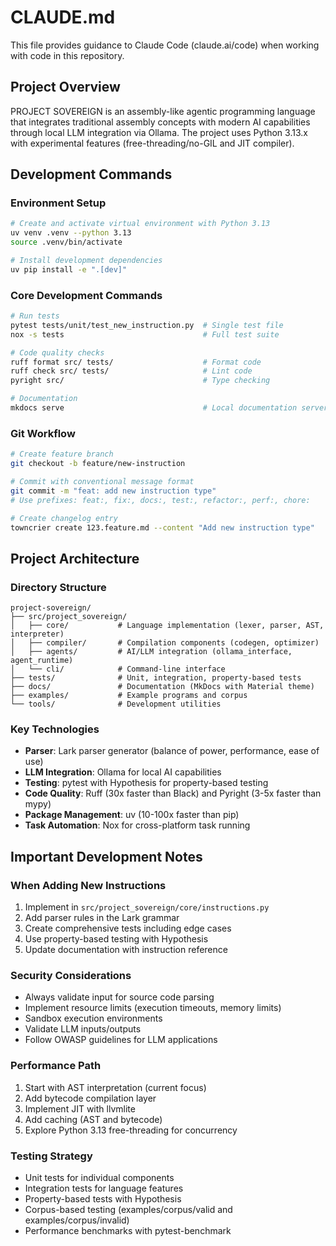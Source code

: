 # CLAUDE.md

This file provides guidance to Claude Code (claude.ai/code) when working with code in this repository.

## Project Overview

PROJECT SOVEREIGN is an assembly-like agentic programming language that integrates traditional assembly concepts with modern AI capabilities through local LLM integration via Ollama. The project uses Python 3.13.x with experimental features (free-threading/no-GIL and JIT compiler).

## Development Commands

### Environment Setup
```bash
# Create and activate virtual environment with Python 3.13
uv venv .venv --python 3.13
source .venv/bin/activate

# Install development dependencies
uv pip install -e ".[dev]"
```

### Core Development Commands
```bash
# Run tests
pytest tests/unit/test_new_instruction.py  # Single test file
nox -s tests                               # Full test suite

# Code quality checks
ruff format src/ tests/                    # Format code
ruff check src/ tests/                     # Lint code
pyright src/                               # Type checking

# Documentation
mkdocs serve                               # Local documentation server
```

### Git Workflow
```bash
# Create feature branch
git checkout -b feature/new-instruction

# Commit with conventional message format
git commit -m "feat: add new instruction type"
# Use prefixes: feat:, fix:, docs:, test:, refactor:, perf:, chore:

# Create changelog entry
towncrier create 123.feature.md --content "Add new instruction type"
```

## Project Architecture

### Directory Structure
```
project-sovereign/
├── src/project_sovereign/
│   ├── core/           # Language implementation (lexer, parser, AST, interpreter)
│   ├── compiler/       # Compilation components (codegen, optimizer)
│   ├── agents/         # AI/LLM integration (ollama_interface, agent_runtime)
│   └── cli/            # Command-line interface
├── tests/              # Unit, integration, property-based tests
├── docs/               # Documentation (MkDocs with Material theme)
├── examples/           # Example programs and corpus
└── tools/              # Development utilities
```

### Key Technologies
- **Parser**: Lark parser generator (balance of power, performance, ease of use)
- **LLM Integration**: Ollama for local AI capabilities
- **Testing**: pytest with Hypothesis for property-based testing
- **Code Quality**: Ruff (30x faster than Black) and Pyright (3-5x faster than mypy)
- **Package Management**: uv (10-100x faster than pip)
- **Task Automation**: Nox for cross-platform task running

## Important Development Notes

### When Adding New Instructions
1. Implement in `src/project_sovereign/core/instructions.py`
2. Add parser rules in the Lark grammar
3. Create comprehensive tests including edge cases
4. Use property-based testing with Hypothesis
5. Update documentation with instruction reference

### Security Considerations
- Always validate input for source code parsing
- Implement resource limits (execution timeouts, memory limits)
- Sandbox execution environments
- Validate LLM inputs/outputs
- Follow OWASP guidelines for LLM applications

### Performance Path
1. Start with AST interpretation (current focus)
2. Add bytecode compilation layer
3. Implement JIT with llvmlite
4. Add caching (AST and bytecode)
5. Explore Python 3.13 free-threading for concurrency

### Testing Strategy
- Unit tests for individual components
- Integration tests for language features
- Property-based tests with Hypothesis
- Corpus-based testing (examples/corpus/valid and examples/corpus/invalid)
- Performance benchmarks with pytest-benchmark